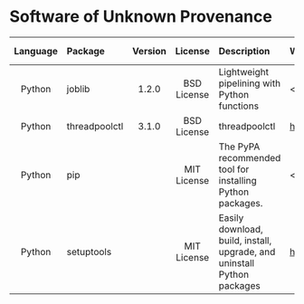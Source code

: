 # Software of Unknown Provenance

| **Language** | **Package** | **Version** | **License** | **Description** | **Website** | **Last Verified** | **Risk Level** | **Requirements** | **Verification Reasoning** |
| :---: | :--- | :---: | :---: | :--- | :--- | :---: | :---: | :--- | :--- |
| Python | joblib | 1.2.0 | BSD License | Lightweight pipelining with Python functions | <> | 2024-03-04 | Low | Dependency | Dependency |
| Python | threadpoolctl | 3.1.0 | BSD License | threadpoolctl | <https://github.com/joblib/threadpoolctl> | 2024-03-04 | Low | Dependency | Dependency |
| Python | pip |  | MIT License | The PyPA recommended tool for installing Python packages. | <> | 2024-03-04 | Low | Dependency | Dependency |
| Python | setuptools |  | MIT License | Easily download, build, install, upgrade, and uninstall Python packages | <https://github.com/pypa/setuptools> | 2024-03-04 | Low | Dependency | Dependency |
